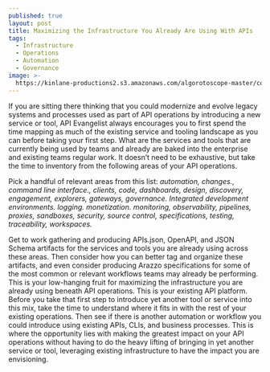 ```yaml
---
published: true
layout: post
title: Maximizing the Infrastructure You Already Are Using With APIs
tags:
  - Infrastructure
  - Operations
  - Automation
  - Governance
image: >-
  https://kinlane-productions2.s3.amazonaws.com/algorotoscope-master/copper-circuit-skyscraper-construction-crane-2.jpeg
---
```

If you are sitting there thinking that you could modernize and evolve legacy systems and processes used as part of API operations by introducing a new service or tool, API Evangelist always encourages you to first spend the time mapping as much of the existing service and tooling landscape as you can before taking your first step. What are the services and tools that are currently being used by teams and already are baked into the enterprise and existing teams regular work. It doesn’t need to be exhaustive, but take the time to inventory from the following areas of your API operations.

Pick a handful of relevant areas from this list: _automation, changes., command line interface., clients, code, dashboards, design, discovery, engagement, explorers, gateways, governance. Integrated development environments. logging. monetization. monitoring, observability, pipelines, proxies, sandboxes, security, source control, specifications, testing, traceability, workspaces._

Get to work gathering and producing APIs.json, OpenAPI, and JSON Schema artifacts for the services and tools you are already using across these areas. Then consider how you can better tag and organize these artifacts, and even consider producing Arazzo specifications for some of the most common or relevant workflows teams may already be performing. This is your low-hanging fruit for maximizing the infrastructure you are already using beneath API operations. This is your existing API platform.
Before you take that first step to introduce yet another tool or service into this mix, take the time to understand where it fits in with the rest of your existing operations. Then see if there is another automation or workflow you could introduce using existing APIs, CLIs, and business processes. This is where the opportunity lies with making the greatest impact on your API operations without having to do the heavy lifting of bringing in yet another service or tool, leveraging existing infrastructure to have the impact you are envisioning.


